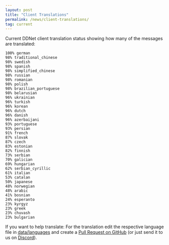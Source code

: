 ```yaml
---
layout: post
title: "Client Translations"
permalink: /news/client-translations/
tag: current
---
```


Current DDNet client translation status showing how many of the messages are translated:

```
100% german
98% traditional_chinese
98% swedish
98% spanish
98% simplified_chinese
98% russian
98% romanian
98% polish
98% brazilian_portuguese
98% belarusian
96% ukrainian
96% turkish
96% korean
96% dutch
96% danish
96% azerbaijani
93% portuguese
93% persian
91% french
87% slovak
87% czech
83% estonian
82% finnish
73% serbian
70% galician
69% hungarian
62% serbian_cyrillic
61% italian
53% catalan
50% japanese
48% norwegian
48% arabic
41% bosnian
24% esperanto
23% kyrgyz
23% greek
23% chuvash
23% bulgarian
```

If you want to help translate: For the translation edit the respective language file in [data/languages](https://github.com/ddnet/ddnet/tree/master/data/languages) and create a [Pull Request on GitHub](https://github.com/ddnet/ddnet/) (or just send it to us on [Discord](/discord/)).
